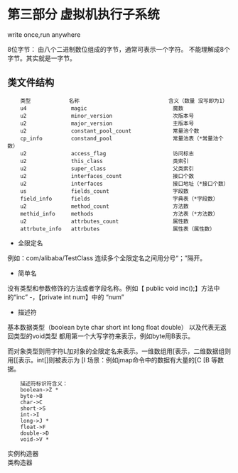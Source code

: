 # 第三部分 虚拟机执行子系统

write once,run anywhere

8位字节： 由八个二进制数位组成的字节，通常可表示一个字符。 不能理解成8个字节。其实就是一字节。
## 类文件结构
        
        类型            名称                            含义（数量 没写即为1）
        u4              magic                           魔数
        u2              minor_version                   次版本号
        u2              major_version                   主版本号
        u2              constant_pool_count             常量池个数
        cp_info         constand_pool                   常量池表（*常量池个数）
        u2              access_flag                     访问标志
        u2              this_class                      类索引
        u2              super_class                     父类索引
        u2              interfaces_count                接口个数
        u2              interfaces                      接口地址（*接口个数）
        us              fields_count                    字段数
        field_info      fields                          字典表（*字段数）
        u2              method_count                    方法数
        methid_info     methods                         方法表（*方法数）
        u2              attrbutes_count                 属性数
        attrbute_info   attrbutes                       属性表（属性数）


* 全限定名 

例如：com/alibaba/TestClass  连续多个全限定名之间用分号“；”隔开。

* 简单名 

没有类型和参数修饰的方法或者字段名称。例如【 public void inc();】方法中的“inc” -，【private int num】中的 “num”

* 描述符 

基本数据类型（boolean byte char short int long float double） 以及代表无返回类型的void类型 都用第一个大写字符来表示，例如byte用B表示。

而对象类型则用字符L加对象的全限定名来表示。一维数组用[表示，二维数据组则用[[表示。int[]则被表示为 [I
        场景：例如jmap命令中的数据有大量的[C [B 等数据。
        
      
        描述符标识符含义：
        boolean->Z *
        byte->B
        char->C
        short->S 
        int->I
        long->J *
        float->F
        double->D
        void->V *
        
        
实例构造器 <init>        
类构造器 <clinit>